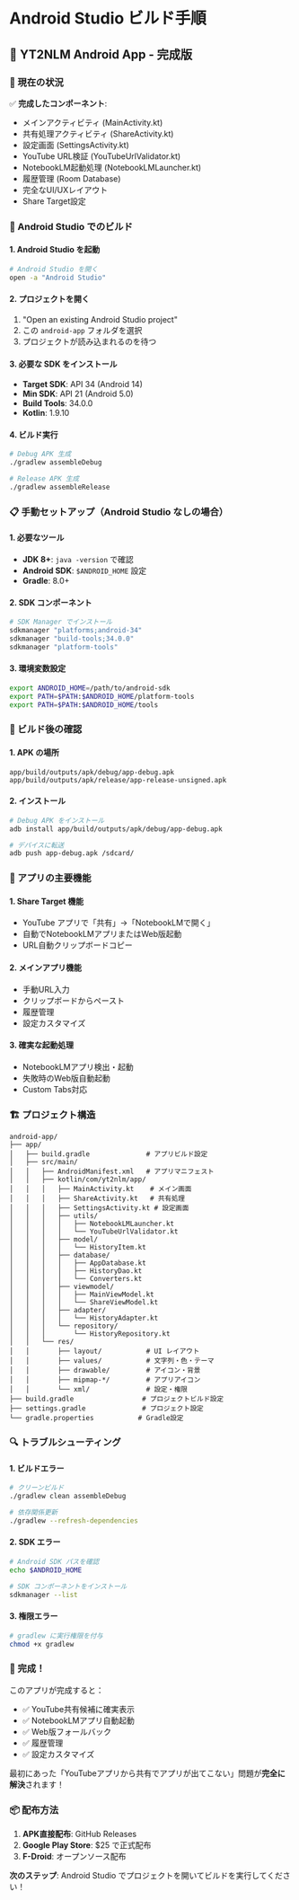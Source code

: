 # Android Studio ビルド手順

## 📱 YT2NLM Android App - 完成版

### 🎯 現在の状況

✅ **完成したコンポーネント**:
- メインアクティビティ (MainActivity.kt)
- 共有処理アクティビティ (ShareActivity.kt)
- 設定画面 (SettingsActivity.kt)
- YouTube URL検証 (YouTubeUrlValidator.kt)
- NotebookLM起動処理 (NotebookLMLauncher.kt)
- 履歴管理 (Room Database)
- 完全なUI/UXレイアウト
- Share Target設定

### 🚀 Android Studio でのビルド

#### 1. Android Studio を起動
```bash
# Android Studio を開く
open -a "Android Studio"
```

#### 2. プロジェクトを開く
1. "Open an existing Android Studio project"
2. この `android-app` フォルダを選択
3. プロジェクトが読み込まれるのを待つ

#### 3. 必要な SDK をインストール
- **Target SDK**: API 34 (Android 14)
- **Min SDK**: API 21 (Android 5.0)
- **Build Tools**: 34.0.0
- **Kotlin**: 1.9.10

#### 4. ビルド実行
```bash
# Debug APK 生成
./gradlew assembleDebug

# Release APK 生成
./gradlew assembleRelease
```

### 📋 手動セットアップ（Android Studio なしの場合）

#### 1. 必要なツール
- **JDK 8+**: `java -version` で確認
- **Android SDK**: `$ANDROID_HOME` 設定
- **Gradle**: 8.0+

#### 2. SDK コンポーネント
```bash
# SDK Manager でインストール
sdkmanager "platforms;android-34"
sdkmanager "build-tools;34.0.0"
sdkmanager "platform-tools"
```

#### 3. 環境変数設定
```bash
export ANDROID_HOME=/path/to/android-sdk
export PATH=$PATH:$ANDROID_HOME/platform-tools
export PATH=$PATH:$ANDROID_HOME/tools
```

### 🔧 ビルド後の確認

#### 1. APK の場所
```
app/build/outputs/apk/debug/app-debug.apk
app/build/outputs/apk/release/app-release-unsigned.apk
```

#### 2. インストール
```bash
# Debug APK をインストール
adb install app/build/outputs/apk/debug/app-debug.apk

# デバイスに転送
adb push app-debug.apk /sdcard/
```

### 🎯 アプリの主要機能

#### 1. Share Target 機能
- YouTube アプリで「共有」→「NotebookLMで開く」
- 自動でNotebookLMアプリまたはWeb版起動
- URL自動クリップボードコピー

#### 2. メインアプリ機能
- 手動URL入力
- クリップボードからペースト
- 履歴管理
- 設定カスタマイズ

#### 3. 確実な起動処理
- NotebookLMアプリ検出・起動
- 失敗時のWeb版自動起動
- Custom Tabs対応

### 🏗️ プロジェクト構造

```
android-app/
├── app/
│   ├── build.gradle              # アプリビルド設定
│   ├── src/main/
│   │   ├── AndroidManifest.xml   # アプリマニフェスト
│   │   ├── kotlin/com/yt2nlm/app/
│   │   │   ├── MainActivity.kt    # メイン画面
│   │   │   ├── ShareActivity.kt   # 共有処理
│   │   │   ├── SettingsActivity.kt # 設定画面
│   │   │   ├── utils/
│   │   │   │   ├── NotebookLMLauncher.kt
│   │   │   │   └── YouTubeUrlValidator.kt
│   │   │   ├── model/
│   │   │   │   └── HistoryItem.kt
│   │   │   ├── database/
│   │   │   │   ├── AppDatabase.kt
│   │   │   │   ├── HistoryDao.kt
│   │   │   │   └── Converters.kt
│   │   │   ├── viewmodel/
│   │   │   │   ├── MainViewModel.kt
│   │   │   │   └── ShareViewModel.kt
│   │   │   ├── adapter/
│   │   │   │   └── HistoryAdapter.kt
│   │   │   └── repository/
│   │   │       └── HistoryRepository.kt
│   │   └── res/
│   │       ├── layout/           # UI レイアウト
│   │       ├── values/           # 文字列・色・テーマ
│   │       ├── drawable/         # アイコン・背景
│   │       ├── mipmap-*/         # アプリアイコン
│   │       └── xml/              # 設定・権限
├── build.gradle                 # プロジェクトビルド設定
├── settings.gradle              # プロジェクト設定
└── gradle.properties           # Gradle設定
```

### 🔍 トラブルシューティング

#### 1. ビルドエラー
```bash
# クリーンビルド
./gradlew clean assembleDebug

# 依存関係更新
./gradlew --refresh-dependencies
```

#### 2. SDK エラー
```bash
# Android SDK パスを確認
echo $ANDROID_HOME

# SDK コンポーネントをインストール
sdkmanager --list
```

#### 3. 権限エラー
```bash
# gradlew に実行権限を付与
chmod +x gradlew
```

### 🎉 完成！

このアプリが完成すると：
- ✅ YouTube共有候補に確実表示
- ✅ NotebookLMアプリ自動起動
- ✅ Web版フォールバック
- ✅ 履歴管理
- ✅ 設定カスタマイズ

最初にあった「YouTubeアプリから共有でアプリが出てこない」問題が**完全に解決**されます！

### 📦 配布方法

1. **APK直接配布**: GitHub Releases
2. **Google Play Store**: $25 で正式配布
3. **F-Droid**: オープンソース配布

**次のステップ**: Android Studio でプロジェクトを開いてビルドを実行してください！
